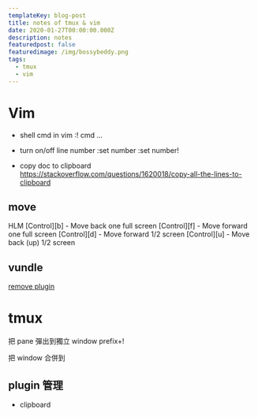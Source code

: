 ```yaml
---
templateKey: blog-post
title: notes of tmux & vim
date: 2020-01-27T00:00:00.000Z
description: notes 
featuredpost: false
featuredimage: /img/bossybeddy.png
tags:
  - tmux
  - vim
---
```


# Vim
* shell cmd in vim
:! cmd ...

* turn on/off line number
:set number
:set number!

* copy doc to clipboard
https://stackoverflow.com/questions/1620018/copy-all-the-lines-to-clipboard

## move
HLM
[Control][b] - Move back one full screen
[Control][f] - Move forward one full screen
[Control][d] - Move forward 1/2 screen
[Control][u] - Move back (up) 1/2 screen

## vundle
[remove plugin](https://github.com/VundleVim/Vundle.vim/issues/733)

# tmux
把 pane 彈出到獨立 window
prefix+!

把 window 合併到

## plugin 管理

* clipboard